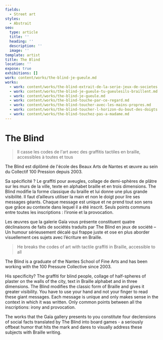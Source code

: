 ```yaml
---
fields:
  - Street art
styles:
  - Abstrait
seo:
  type: article
  title: ''
  heading: ''
  description: ''
  image: ''
template: artist
title: The Blind
location: ''
expose: true
exhibitions: []
work: content/works/the-blind-je-gueule.md
works:
  - work: content/works/the-blind-extrait-de-la-serie-jeux-de-societes.md
  - work: content/works/the-blind-je-gueule-tu-gueulesils-braillent.md
  - work: content/works/the-blind-je-gueule.md
  - work: content/works/the-blind-touche-par-ce-regard.md
  - work: content/works/the-blind-toucher-avec-les-mains-propres.md
  - work: content/works/the-blind-toucher-l-horizon-du-bout-des-doigts.md
  - work: content/works/the-blind-touchez-pas-a-madame.md
---
```

# The Blind

> Il casse les codes de l'art avec des graffitis tactiles en braille, accessibles à toutes et tous

The Blind est diplômé de l'école des Beaux Arts de Nantes et œuvre au sein du Collectif 100 Pression depuis 2003.

Sa spécificité ? Le graffiti pour aveugles, collage de demi-sphères de plâtre sur les murs de la ville, texte en alphabet braille et en trois dimensions. The Blind modifie la forme classique du braille et lui donne une plus grande visibilité. Il faut d’ailleurs utiliser la main et non le doigt pour lire ses messages géants. Chaque message est unique et ne prend tout son sens que grâce au contexte dans lequel il a été inscrit. Seuls points communs entre toutes les inscriptions : l’ironie et la provocation.

Les œuvres que la galerie Gaïa vous présente constituent quatre déclinaisons de faits de sociétés traduits par The Blind en jeux de société – Un humour sérieusement décalé qui frappe juste et ose en plus aborder visuellement ces sujets avec l’écriture en Braille.

> He breaks the codes of art with tactile graffiti in Braille, accessible to all

The Blind is a graduate of the Nantes School of Fine Arts and has been working with the 100 Pressure Collective since 2003. 

His specificity? The graffiti for blind people, collage of half-spheres of plaster on the walls of the city, text in Braille alphabet and in three dimensions. The Blind modifies the classic form of Braille and gives it greater visibility. You have to use your hand and not your finger to read these giant messages. Each message is unique and only makes sense in the context in which it was written. Only common points between all the inscriptions: irony and provocation.

The works that the Gaïa gallery presents to you constitute four declensions of social facts translated by The Blind into board games - a seriously offbeat humor that hits the mark and dares to visually address these subjects with Braille writing.
